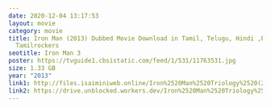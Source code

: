 ```yaml
---
date: 2020-12-04 13:17:53
layout: movie
category: movie
title: Iron Man (2013) Dubbed Movie Download in Tamil, Telugu, Hindi ,English HD
  Tamilrockers
seotitle: Iron Man 3
poster: https://tvguide1.cbsistatic.com/feed/1/531/11763531.jpg
size: 1.33 GB
year: "2013"
link1: http://files.isaiminiweb.online/Iron%2520Man%2520Triology%2520(2008%2520to%25202013)/(Telegram%2520%40isaiminidownload)%2520-%2520%2520Iron%2520Man%25203%2520(2013)%5B720p%2520-%2520BDRip%2520-%2520%5BTamil%2520Telugu%2520Hindi%2520Eng%5D?rootId=0AN9zhQ1hps-9Uk9PVA
link2: https://drive.unblocked.workers.dev/Iron%2520Man%2520Triology%2520(2008%2520to%25202013)/(Telegram%2520%40isaiminidownload)%2520-%2520%2520Iron%2520Man%25203%2520(2013)%5B720p%2520-%2520BDRip%2520-%2520%5BTamil%2520Telugu%2520Hindi%2520Eng%5D?rootId=0AN9zhQ1hps-9Uk9PVA
---
```

